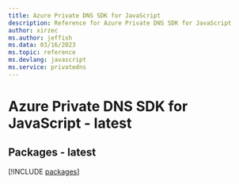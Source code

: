 ```yaml
---
title: Azure Private DNS SDK for JavaScript
description: Reference for Azure Private DNS SDK for JavaScript
author: xirzec
ms.author: jeffish
ms.data: 03/16/2023
ms.topic: reference
ms.devlang: javascript
ms.service: privatedns
---
```

# Azure Private DNS SDK for JavaScript - latest
## Packages - latest
[!INCLUDE [packages](private-dns-index.md)]